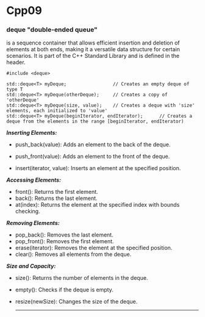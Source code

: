 # Cpp09

### deque "double-ended queue"
is a sequence container that allows efficient insertion and deletion of elements at both ends, making it a versatile data structure for certain scenarios. It is part of the C++ Standard Library and is defined in the header.

    #include <deque>

    std::deque<T> myDeque;                 // Creates an empty deque of type T
    std::deque<T> myDeque(otherDeque);     // Creates a copy of 'otherDeque'
    std::deque<T> myDeque(size, value);    // Creates a deque with 'size' elements, each initialized to 'value'
    std::deque<T> myDeque(beginIterator, endIterator);      // Creates a deque from the elements in the range [beginIterator, endIterator)

***Inserting Elements:***

- push_back(value): Adds an element to the back of the deque.
* push_front(value): Adds an element to the front of the deque.
+ insert(iterator, value): Inserts an element at the specified position.

***Accessing Elements:***

- front(): Returns the first element.
- back(): Returns the last element.
- at(index): Returns the element at the specified index with bounds checking.

***Removing Elements:***

- pop_back(): Removes the last element.
- pop_front(): Removes the first element.
- erase(iterator): Removes the element at the specified position.
- clear(): Removes all elements from the deque.

***Size and Capacity:***

- size(): Returns the number of elements in the deque.
- empty(): Checks if the deque is empty.
- resize(newSize): Changes the size of the deque.

  ----------------------


